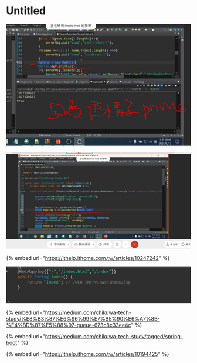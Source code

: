 # Untitled

![](.gitbook/assets/image%20%28125%29.png)

![](.gitbook/assets/image%20%28124%29.png)

{% embed url="https://ithelp.ithome.com.tw/articles/10247242" %}

![](.gitbook/assets/image%20%28128%29.png)

{% embed url="https://medium.com/chikuwa-tech-study/%E8%B3%87%E6%96%99%E7%B5%90%E6%A7%8B-%E4%BD%87%E5%88%97-queue-673c8c33ee4c" %}

{% embed url="https://medium.com/chikuwa-tech-study/tagged/spring-boot" %}

{% embed url="https://ithelp.ithome.com.tw/articles/10194425" %}



